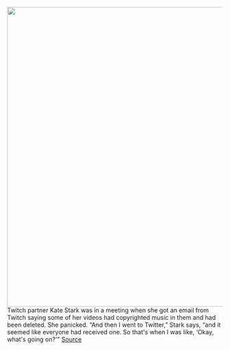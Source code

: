 <img src='https://cdn.vox-cdn.com/thumbor/KgHdurD57vGmPjrnkBKf1yGyR-M=/0x0:2040x1360/1200x675/filters:focal(857x517:1183x843)/cdn.vox-cdn.com/uploads/chorus_image/image/67780734/acastro_201112_4295_twitchDMCA_0001.0.jpg' width='700px' /><br/>
Twitch partner Kate Stark was in a meeting when she got an email from Twitch saying some of her videos had copyrighted music in them and had been deleted. She panicked. “And then I went to Twitter,” Stark says, “and it seemed like everyone had received one. So that's when I was like, ‘Okay, what's going on?'”
<a href='https://www.theverge.com/2020/11/12/21562372/twitch-soundtrack-riaa-music-youtube'> Source <a/>